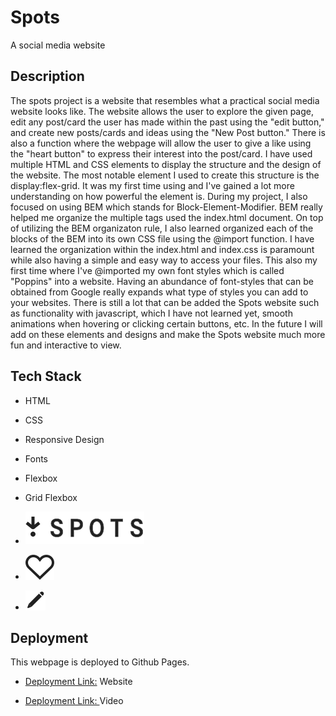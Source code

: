 # Spots

A social media website

## Description

The spots project is a website that resembles what a practical social media website looks like. The website allows the user to explore the given page, edit any post/card the user has made within the past using the "edit button," and create new posts/cards and ideas using the "New Post button." There is also a function where the webpage will allow the user to give a like using the "heart button" to express their interest into the post/card. I have used multiple HTML and CSS elements to display the structure and the design of the website. The most notable element I used to create this structure is the display:flex-grid. It was my first time using and I've gained a lot more understanding on how powerful the element is. During my project, I also focused on using BEM which stands for Block-Element-Modifier. BEM really helped me organize the multiple tags used the index.html document. On top of utilizing the BEM organizaton rule, I also learned organized each of the blocks of the BEM into its own CSS file using the @import function. I have learned the organization within the index.html and index.css is paramount while also having a simple and easy way to access your files. This also my first time where I've @imported my own font styles which is called "Poppins" into a website. Having an abundance of font-styles that can be obtained from Google really expands what type of styles you can add to your websites. There is still a lot that can be added the Spots website such as functionality with javascript, which I have not learned yet, smooth animations when hovering or clicking certain buttons, etc. In the future I will add on these elements and designs and make the Spots website much more fun and interactive to view.

## Tech Stack

* HTML

* CSS

* Responsive Design

* Fonts

* Flexbox

* Grid Flexbox

*  ![alt text](./images/demo/spotslogo.svg)

* ![alt text](./images/demo/heart.svg)

*  ![alt text](./images/demo/pencil.svg)

## Deployment

This webpage is deployed to Github Pages.

* [Deployment Link:](https://dwan5000.github.io/se_project_spots/) Website

* [ Deployment Link: ](https://drive.google.com/file/d/1C7ZM3CO1LUVZDL9aPf4RxjFOmskKcHXx/view?usp=drive_link) Video
